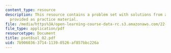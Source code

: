 ```yaml
---
content_type: resource
description: This resource contains a problem set with solutions from a previous semester,
  provided as practice material.
file: /media/https%3A/open-learning-course-data-rc.s3.amazonaws.com/22-611j-introduction-to-plasma-physics-i-fall-2006/7b906036371411390526af857bbc226a_pset8sol_02.pdf
file_type: application/pdf
resourcetype: Document
title: pset8sol_02.pdf
uid: 7b906036-3714-1139-0526-af857bbc226a
---
```


